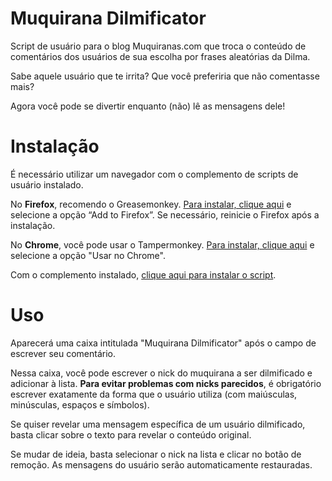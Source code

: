 # Muquirana Dilmificator
Script de usuário para o blog Muquiranas.com que troca o conteúdo de comentários dos usuários de sua escolha por frases aleatórias da Dilma. 

Sabe aquele usuário que te irrita? Que você preferiria que não comentasse mais?

Agora você pode se divertir enquanto (não) lê as mensagens dele!

# Instalação

É necessário utilizar um navegador com o complemento de scripts de usuário instalado.

No <strong>Firefox</strong>, recomendo o Greasemonkey. <a href="https://addons.mozilla.org/pt-br/firefox/addon/greasemonkey/" target="_blank">Para instalar, clique aqui</a> e selecione a opção “Add to Firefox”. Se necessário, reinicie o Firefox após a instalação.

No <strong>Chrome</strong>, você pode usar o Tampermonkey. <a href="https://chrome.google.com/webstore/detail/tampermonkey/dhdgffkkebhmkfjojejmpbldmpobfkfo?hl=pt-BR" target="_blank">Para instalar, clique aqui</a> e selecione a opção "Usar no Chrome".

Com o complemento instalado, <a href="https://github.com/Dirk-BR/dilmificator/raw/master/dilmificator.user.js" target="_blank">clique aqui para instalar o script</a>.

# Uso

Aparecerá uma caixa intitulada "Muquirana Dilmificator" após o campo de escrever seu comentário.

Nessa caixa, você pode escrever o nick do muquirana a ser dilmificado e adicionar à lista. <strong>Para evitar problemas com nicks parecidos</strong>, é obrigatório escrever exatamente da forma que o usuário utiliza (com maiúsculas, minúsculas, espaços e símbolos).

Se quiser revelar uma mensagem específica de um usuário dilmificado, basta clicar sobre o texto para revelar o conteúdo original.

Se mudar de ideia, basta selecionar o nick na lista e clicar no botão de remoção. As mensagens do usuário serão automaticamente restauradas.
